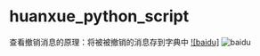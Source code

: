 # huanxue_python_script
查看撤销消息的原理：将被被撤销的消息存到字典中
[![baidu]](http://baidu.com)
![baidu](http://www.baidu.com/img/bdlogo.gif)
 
